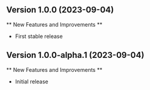 
## Version 1.0.0 (2023-09-04)

** New Features and Improvements **

- First stable release

## Version 1.0.0-alpha.1 (2023-09-04)

** New Features and Improvements **

- Initial release
